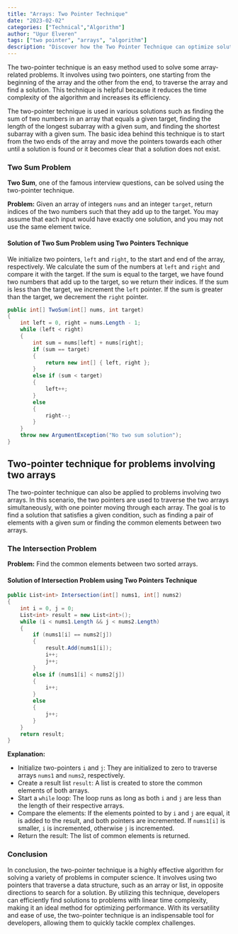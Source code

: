 ```yaml
---
title: "Arrays: Two Pointer Technique"
date: "2023-02-02"
categories: ["Technical","Algorithm"]
author: "Ugur Elveren"
tags: ["two pointer", "arrays", "algorithm"]
description: "Discover how the Two Pointer Technique can optimize solutions for array problems, including Two Sum and array intersection."
---
```


The two-pointer technique is an easy method used to solve some array-related problems. It involves using two pointers, one starting from the beginning of the array and the other from the end, to traverse the array and find a solution. This technique is helpful because it reduces the time complexity of the algorithm and increases its efficiency.

The two-pointer technique is used in various solutions such as finding the sum of two numbers in an array that equals a given target, finding the length of the longest subarray with a given sum, and finding the shortest subarray with a given sum. The basic idea behind this technique is to start from the two ends of the array and move the pointers towards each other until a solution is found or it becomes clear that a solution does not exist.

### Two Sum Problem

**Two Sum**, one of the famous interview questions, can be solved using the two-pointer technique.

**Problem:** Given an array of integers `nums` and an integer `target`, return indices of the two numbers such that they add up to the target. You may assume that each input would have exactly one solution, and you may not use the same element twice.

#### Solution of Two Sum Problem using Two Pointers Technique

We initialize two pointers, `left` and `right`, to the start and end of the array, respectively. We calculate the sum of the numbers at `left` and `right` and compare it with the target. If the sum is equal to the target, we have found two numbers that add up to the target, so we return their indices. If the sum is less than the target, we increment the `left` pointer. If the sum is greater than the target, we decrement the `right` pointer.

```csharp
public int[] TwoSum(int[] nums, int target) 
{
    int left = 0, right = nums.Length - 1;
    while (left < right) 
    {
        int sum = nums[left] + nums[right];
        if (sum == target) 
        {
            return new int[] { left, right };
        } 
        else if (sum < target) 
        {
            left++;
        } 
        else 
        {
            right--;
        }
    }
    throw new ArgumentException("No two sum solution");
}
```

## Two-pointer technique for problems involving two arrays

The two-pointer technique can also be applied to problems involving two arrays. In this scenario, the two pointers are used to traverse the two arrays simultaneously, with one pointer moving through each array. The goal is to find a solution that satisfies a given condition, such as finding a pair of elements with a given sum or finding the common elements between two arrays.

### The Intersection Problem

**Problem:** Find the common elements between two sorted arrays.

#### Solution of Intersection Problem using Two Pointers Technique

```csharp
public List<int> Intersection(int[] nums1, int[] nums2)
{
    int i = 0, j = 0;
    List<int> result = new List<int>();
    while (i < nums1.Length && j < nums2.Length)
    {
        if (nums1[i] == nums2[j])
        {
            result.Add(nums1[i]);
            i++;
            j++;
        }
        else if (nums1[i] < nums2[j])
        {
            i++;
        }
        else
        {
            j++;
        }
    }
    return result;
}
```

**Explanation:**
- Initialize two-pointers `i` and `j`: They are initialized to zero to traverse arrays `nums1` and `nums2`, respectively.
- Create a result list `result`: A list is created to store the common elements of both arrays.
- Start a `while` loop: The loop runs as long as both `i` and `j` are less than the length of their respective arrays.
- Compare the elements: If the elements pointed to by `i` and `j` are equal, it is added to the result, and both pointers are incremented. If `nums1[i]` is smaller, `i` is incremented, otherwise `j` is incremented.
- Return the result: The list of common elements is returned.

### Conclusion

In conclusion, the two-pointer technique is a highly effective algorithm for solving a variety of problems in computer science. It involves using two pointers that traverse a data structure, such as an array or list, in opposite directions to search for a solution. By utilizing this technique, developers can efficiently find solutions to problems with linear time complexity, making it an ideal method for optimizing performance. With its versatility and ease of use, the two-pointer technique is an indispensable tool for developers, allowing them to quickly tackle complex challenges.
